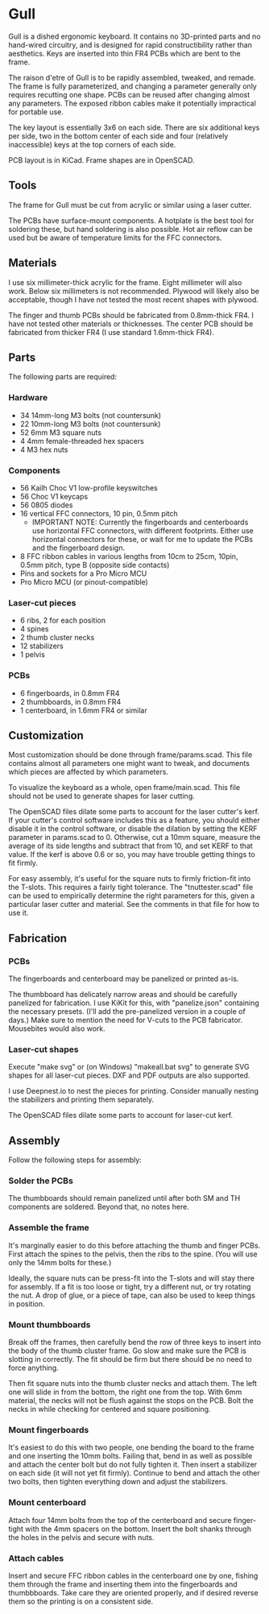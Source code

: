 # Gull

Gull is a dished ergonomic keyboard. It contains no 3D-printed parts and no hand-wired circuitry, and is designed for rapid constructibility rather than aesthetics. Keys are inserted into thin FR4 PCBs which are bent to the frame.

The raison d'etre of Gull is to be rapidly assembled, tweaked, and remade. The frame is fully parameterized, and changing a parameter generally only requires recutting one shape. PCBs can be reused after changing almost any parameters. The exposed ribbon cables make it potentially impractical for portable use.

The key layout is essentially 3x6 on each side. There are six additional keys per side, two in the bottom center of each side and four (relatively inaccessible) keys at the top corners of each side.

PCB layout is in KiCad. Frame shapes are in OpenSCAD.

## Tools

The frame for Gull must be cut from acrylic or similar using a laser cutter.

The PCBs have surface-mount components. A hotplate is the best tool for soldering these, but hand soldering is also possible. Hot air reflow can be used but be aware of temperature limits for the FFC connectors.

## Materials

I use six millimeter-thick acrylic for the frame. Eight millimeter will also work. Below six millimeters is not recommended. Plywood will likely also be acceptable, though I have not tested the most recent shapes with plywood.

The finger and thumb PCBs should be fabricated from 0.8mm-thick FR4. I have not tested other materials or thicknesses. The center PCB should be fabricated from thicker FR4 (I use standard 1.6mm-thick FR4).

## Parts

The following parts are required:

### Hardware 

* 34 14mm-long M3 bolts (not countersunk)
* 22 10mm-long M3 bolts (not countersunk)
* 52 6mm M3 square nuts
* 4 4mm female-threaded hex spacers
* 4 M3 hex nuts

### Components

* 56 Kailh Choc V1 low-profile keyswitches
* 56 Choc V1 keycaps
* 56 0805 diodes
* 16 vertical FFC connectors, 10 pin, 0.5mm pitch
    * IMPORTANT NOTE: Currently the fingerboards and centerboards use horizontal FFC connectors, with different footprints. Either use horizontal connectors for these, or wait for me to update the PCBs and the fingerboard design.
* 8 FFC ribbon cables in various lengths from 10cm to 25cm, 10pin, 0.5mm pitch, type B (opposite side contacts)
* Pins and sockets for a Pro Micro MCU
* Pro Micro MCU (or pinout-compatible)

### Laser-cut pieces

* 6 ribs, 2 for each position
* 4 spines
* 2 thumb cluster necks
* 12 stabilizers
* 1 pelvis

### PCBs

* 6 fingerboards, in 0.8mm FR4
* 2 thumbboards, in 0.8mm FR4
* 1 centerboard, in 1.6mm FR4 or similar

## Customization

Most customization should be done through frame/params.scad. This file contains almost all parameters one might want to tweak, and documents which pieces are affected by which parameters. 

To visualize the keyboard as a whole, open frame/main.scad. This file should not be used to generate shapes for laser cutting.

The OpenSCAD files dilate some parts to account for the laser cutter's kerf. If your cutter's control software includes this as a feature, you should either disable it in the control software, or disable the dilation by setting the KERF parameter in params.scad to 0. Otherwise, cut a 10mm square, measure the average of its side lengths and subtract that from 10, and set KERF to that value. If the kerf is above 0.6 or so, you may have trouble getting things to fit firmly.

For easy assembly, it's useful for the square nuts to firmly friction-fit into the T-slots. This requires a fairly tight tolerance. The "tnuttester.scad" file can be used to empirically determine the right parameters for this, given a particular laser cutter and material. See the comments in that file for how to use it.

## Fabrication

### PCBs

The fingerboards and centerboard may be panelized or printed as-is. 

The thumbboard has delicately narrow areas and should be carefully panelized for fabrication. I use KiKit for this, with "panelize.json" containing the necessary presets. (I'll add the pre-panelized version in a couple of days.) Make sure to mention the need for V-cuts to the PCB fabricator. Mousebites would also work.

### Laser-cut shapes

Execute "make svg" or (on Windows) "makeall.bat svg" to generate SVG shapes for all laser-cut pieces. DXF and PDF outputs are also supported.

I use Deepnest.io to nest the pieces for printing. Consider manually nesting the stabilizers and printing them separately.

The OpenSCAD files dilate some parts to account for laser-cut kerf.

## Assembly

Follow the following steps for assembly:

### Solder the PCBs

The thumbboards should remain panelized until after both SM and TH components are soldered. Beyond that, no notes here.

### Assemble the frame

It's marginally easier to do this before attaching the thumb and finger PCBs. First attach the spines to the pelvis, then the ribs to the spine. (You will use only the 14mm bolts for these.)

Ideally, the square nuts can be press-fit into the T-slots and will stay there for assembly. If a fit is too loose or tight, try a different nut, or try rotating the nut. A drop of glue, or a piece of tape, can also be used to keep things in position.

### Mount thumbboards

Break off the frames, then carefully bend the row of three keys to insert into the body of the thumb cluster frame. Go slow and make sure the PCB is slotting in correctly. The fit should be firm but there should be no need to force anything.

Then fit square nuts into the thumb cluster necks and attach them. The left one will slide in from the bottom, the right one from the top. With 6mm material, the necks will not be flush against the stops on the PCB. Bolt the necks in while checking for centered and square positioning.

### Mount fingerboards

It's easiest to do this with two people, one bending the board to the frame and one inserting the 10mm bolts. Failing that, bend in as well as possible and attach the center bolt but do not fully tighten it. Then insert a stabilizer on each side (it will not yet fit firmly). Continue to bend and attach the other two bolts, then tighten everything down and adjust the stabilizers.

### Mount centerboard

Attach four 14mm bolts from the top of the centerboard and secure finger-tight with the 4mm spacers on the bottom. Insert the bolt shanks through the holes in the pelvis and secure with nuts.

### Attach cables

Insert and secure FFC ribbon cables in the centerboard one by one, fishing them through the frame and inserting them into the fingerboards and thumbbboards. Take care they are oriented properly, and if desired reverse them so the printing is on a consistent side.
